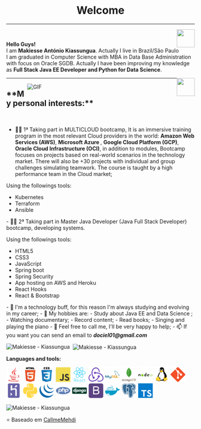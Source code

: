 <h1 align="center"> Welcome</h1>
<hr />
<a href="https://github.com/Makcientista/Makcientista" target="_blank">
  <img align="right" src="https://cdn.iconscout.com/icon/free/png-256/github-108-438008.png" width="48px" height="48px">
</a><br />
<p align="left" > 
  <b>Hello Guys!</b> <br>
<!--</p>
<a href="https://www.instagram.com/strongreen/" target="_blank">
  <img align="right" src="https://cdn.icon-icons.com/icons2/1211/PNG/512/1491579602-yumminkysocialmedia36_83067.png" width="48px" height="48px">
</a><br />

<p align="left" >-->
I am <b> Makiesse António Kiassungua</b>. 
<!--
</p>
<a href="https://www.youtube.com/herikastrongreen/" target="_blank">
  <img align="right" src="https://i.ibb.co/kSWhXVq/youtube.png" width="48px" height="48px">
</a>
<p align="left" >  -->
Actually I live in Brazil/São Paulo<br/>
 I am graduated in Computer Science with MBA in Data Base Administration with focus on Oracle SGDB. Actually I have been improving my knowledge as <b>Full Stack Java EE Developer and Python for Data Science</b>. <br> 
</p>
<a href="https://www.linkedin.com/in/makiesse-ant%C3%B3nio-kiassungua-itanalyst/" target="_blank">
  <img align="right" src="https://i.ibb.co/Kx2GSrT/linkedin.png" width="48px" height="48px">
</a>

<hr />

<img align="right" alt="GIF" src="https://octocat-generator-assets.githubusercontent.com/my-octocat-1631575390943.png" width="400px" />


<h2>**My personal interests:** </h2><br>


- 👩‍💻 1ª Taking part in MULTICLOUD bootcamp, It is an immersive training program in the most relevant Cloud providers in the world: <b>Amazon Web Services (AWS)</b>, <b></b> <b>Microsoft Azure </b>,  <b>Google Cloud Platform (GCP)</b>,  <b>Oracle Cloud Infrastructure (OCI)</b>, in addition to modules, Bootcamp focuses on projects based on real-world scenarios in the technology market. There will also be +30 projects with individual and group challenges simulating teamwork. The course is taught by a high performance team in the Cloud market;
<p align="left" >
Using the followings tools:
</p>
<p align="left" >
<ul>
  <li>Kubernetes</li>
  <li>Terraform</li>
  <li>Ansible</li>
</ul>  
</p>  
- 👩‍💻 2ª Taking part in Master Java Developer (Java Full Stack Developer) bootcamp, developing systems. 
<p align="left" >
Using the followings tools:
</p>
<p align="left" >
<ul>
  <li>HTML5</li>
  <li>CSS3</li>
  <li>JavaScript</li>
  <li>Spring boot</li>
  <li>Spring Security</li>
  <li>App hosting on AWS and Heroku</li>
  <li>React Hooks</li>
  <li>React & Bootstrap</li>
</ul>  
</p>  
- 💼 I'm a technology buff, for this reason I'm always studying and evolving in my career;
- 👾 My hobbies are:
   - Study about Java EE and Data Science ;
   - Watching documentary;
   - Record content;
   - Read books;
   - Singing and playing the piano
- 💬 Feel free to call me, I'll be very happy to help;
- 📫 If you want you can send an email to <b><i>dociel01@gmail.com</i></b><br>
<p>
  <img align="left" src="https://github-readme-stats.vercel.app/api/top-langs/?username=Makcientista&layout=compact&theme=graywhite&title_color=268bd2" alt="Makiesse - Kiassungua" />
</p>
<p>&nbsp;
  <img align="center" src="https://github-readme-stats.vercel.app/api?username=Makcientista&count_private=true&show_icons=true&theme=graywhite&icon_color=268bd2&title_color=268bd2" alt="Makiesse - Kiassungua" />
</p>

**Languages and tools:**

<p align="left">
<img src="https://raw.githubusercontent.com/devicons/devicon/master/icons/java/java-plain.svg" alt="java" width="40" height="40" />
<img src="https://raw.githubusercontent.com/devicons/devicon/master/icons/html5/html5-original-wordmark.svg" alt="html5" width="40" height="40"/> 
<img src="https://raw.githubusercontent.com/devicons/devicon/master/icons/css3/css3-original-wordmark.svg" alt="css3" width="40" height="40"/> 
<img src="https://raw.githubusercontent.com/devicons/devicon/master/icons/javascript/javascript-original.svg" alt="javascript" width="40" height="40"/> 
<img src="https://raw.githubusercontent.com/devicons/devicon/master/icons/react/react-original-wordmark.svg" alt="react" width="40" height="40"/> 
<img src="https://raw.githubusercontent.com/devicons/devicon/master/icons/redux/redux-original.svg" alt="redux" width="40" height="40"/> 
<img src="https://raw.githubusercontent.com/devicons/devicon/master/icons/mysql/mysql-original-wordmark.svg" alt="mysql" width="40" height="40"/> 
<img src="https://raw.githubusercontent.com/devicons/devicon/master/icons/mongodb/mongodb-original-wordmark.svg" alt="mongodb" width="40" height="40"/> 
<img src="https://raw.githubusercontent.com/devicons/devicon/master/icons/nodejs/nodejs-original-wordmark.svg" alt="nodejs" width="40" height="40"/> 
<img src="https://raw.githubusercontent.com/devicons/devicon/master/icons/linux/linux-original.svg" alt="linux" width="40" height="40" />
<img src="https://raw.githubusercontent.com/devicons/devicon/master/icons/git/git-original.svg" alt="git" width="40" height="40"/> 
<img src="https://raw.githubusercontent.com/devicons/devicon/master/icons/heroku/heroku-plain.svg" alt="heroku" width="40" height="40" />
<img src="https://raw.githubusercontent.com/devicons/devicon/master/icons/python/python-plain.svg" alt="Python" width="40" height="40" />
<img src="https://raw.githubusercontent.com/devicons/devicon/master/icons/jquery/jquery-plain.svg" alt="Jquery" width="40" height="40" />
<img src="https://raw.githubusercontent.com/devicons/devicon/master/icons/php/php-plain.svg" alt="PHP" width="40" height="40" />
<img src="https://raw.githubusercontent.com/devicons/devicon/master/icons/django/django-plain.svg" alt="Django" width="40" height="40" />
<img src="https://raw.githubusercontent.com/devicons/devicon/master/icons/bootstrap/bootstrap-plain.svg" alt="Bootstrap" width="40" height="40" />
<img src="https://raw.githubusercontent.com/devicons/devicon/master/icons/docker/docker-plain.svg" alt="Docker" width="40" height="40" />
<img src="https://raw.githubusercontent.com/devicons/devicon/master/icons/postgresql/postgresql-plain.svg" alt="postgresql" width="40" height="40" />
<img src="https://raw.githubusercontent.com/devicons/devicon/master/icons/typescript/typescript-plain.svg" alt="typescript" width="40" height="40" />



</p>

<p align="left"> <img src="https://komarev.com/ghpvc/?username=Makcientista" alt="Makiesse - Kiassungua" /> </p>

⭐️ Baseado em [CallmeMehdi](https://github.com/CallmeMehdi)

